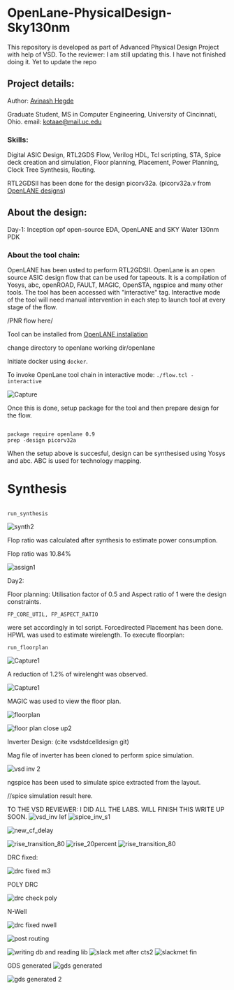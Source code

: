 # OpenLane-PhysicalDesign-Sky130nm
This repository is developed as part of Advanced Physical Design Project with help of VSD.
To the reviewer: I am still updating this. I have not finished doing it. Yet to update the repo

## Project details: 
Author: [Avinash Hegde](https://www.linkedin.com/in/avinashhegdek/)

Graduate Student, MS in Computer Engineering,
University of Cincinnati, Ohio.
email: kotaae@mail.uc.edu 

### Skills:
Digital ASIC Design, RTL2GDS Flow, Verilog HDL, Tcl scripting, STA, Spice deck creation and simulation, Floor planning, Placement, Power Planning, Clock Tree Synthesis, Routing.

RTL2GDSII has been done for the design picorv32a. (picorv32a.v from [OpenLANE designs](https://github.com/The-OpenROAD-Project/OpenLane/tree/master/designs/picorv32a/src))
## About the design:

Day-1: Inception opf open-source EDA, OpenLANE and SKY Water 130nm PDK

### About the tool chain:
OpenLANE has been usted to perform RTL2GDSII. OpenLane is an open source ASIC design flow that can be used for tapeouts. It is a compilation of Yosys, abc, openROAD, FAULT, MAGIC, OpenSTA, ngspice and many other tools.
The tool has been accessed with "interactive" tag. Interactive mode of the tool will need manual intervention in each step to launch tool at every stage of the flow. 

/PNR flow here/

Tool can be installed from [OpenLANE installation](https://github.com/The-OpenROAD-Project/OpenLane)

change directory to openlane working dir/openlane

Initiate docker using `docker`.

To invoke OpenLane tool chain in interactive mode: `./flow.tcl - interactive`

![Capture](https://github.com/avinash1612/OpenLane-PhysicalDesign-Sky130nm/assets/56393465/d385c6f6-24a4-4f1b-b162-4e980671cf39)

Once this is done, setup package for the tool and then prepare design for the flow. 
````

package require openlane 0.9
prep -design picorv32a
````

When the setup above is succesful, design can be synthesised using Yosys and abc. ABC is used for technology mapping.
# Synthesis
````

run_synthesis
````

![synth2](https://github.com/avinash1612/OpenLane-PhysicalDesign-Sky130nm/assets/56393465/14ac00df-eb27-45f3-b4d4-60c18e47fc22)


Flop ratio was calculated after synthesis to estimate power consumption. 

Flop ratio was 10.84%

![assign1](https://github.com/avinash1612/OpenLane-PhysicalDesign-Sky130nm/assets/56393465/afd5387d-4c06-40c5-afb5-807a071cb3bf)

Day2: 

Floor planning:
Utilisation factor of 0.5 and Aspect ratio of 1 were the design constraints.
```
FP_CORE_UTIL, FP_ASPECT_RATIO
```
were set accordingly in tcl script.
Forcedirected Placement has been done. HPWL was used to estimate wirelength.
To execute floorplan:
```
run_floorplan
```
![Capture1](https://github.com/avinash1612/OpenLane-PhysicalDesign-Sky130nm/assets/56393465/8c29b181-3365-4a70-a67a-e4edbade20c4)

A reduction of 1.2% of wirelenght was observed.

![Capture1](https://github.com/avinash1612/OpenLane-PhysicalDesign-Sky130nm/assets/56393465/a16aff16-130d-4641-812b-5cf48a23c2b4)

MAGIC was used to view the floor plan.

![floorplan](https://github.com/avinash1612/OpenLane-PhysicalDesign-Sky130nm/assets/56393465/d527b866-0578-4092-8666-d413f8e76654)

![floor plan close up2](https://github.com/avinash1612/OpenLane-PhysicalDesign-Sky130nm/assets/56393465/a26ef6e4-3fb3-41ce-b110-d46ec840e74b)

Inverter Design: (cite vsdstdcelldesign git)

Mag file of inverter has been cloned to perform spice simulation. 

![vsd inv 2](https://github.com/avinash1612/OpenLane-PhysicalDesign-Sky130nm/assets/56393465/c435c317-9194-40b9-bae5-64e38f901c28)

ngspice has been used to simulate spice extracted from the layout. 

//spice simulation result here.

TO THE VSD REVIEWER: I DID ALL THE LABS. WILL FINISH THIS WRITE UP SOON.
![vsd_inv lef](https://github.com/avinash1612/OpenLane-PhysicalDesign-Sky130nm/assets/56393465/3f882f6f-2f52-438d-92d9-7590df2fa854)
![spice_inv_s1](https://github.com/avinash1612/OpenLane-PhysicalDesign-Sky130nm/assets/56393465/7d6db82c-548b-4db2-9ccb-6b530df5adba)

![new_cf_delay](https://github.com/avinash1612/OpenLane-PhysicalDesign-Sky130nm/assets/56393465/c45ee8f8-62c7-4116-b721-1759cdf94718)

![rise_transition_80](https://github.com/avinash1612/OpenLane-PhysicalDesign-Sky130nm/assets/56393465/90dad95a-afb3-4e6a-8581-7df0b8ec9ba4)
![rise_20percent](https://github.com/avinash1612/OpenLane-PhysicalDesign-Sky130nm/assets/56393465/13919d41-582e-4249-bbf3-4c0376492a27)
![rise_transition_80](https://github.com/avinash1612/OpenLane-PhysicalDesign-Sky130nm/assets/56393465/2b6b7b94-ef62-4436-8d53-f605e0f87ad2)

DRC fixed:

![drc fixed m3](https://github.com/avinash1612/OpenLane-PhysicalDesign-Sky130nm/assets/56393465/37889393-8253-434e-abbb-a0abbab0f032)


POLY DRC


![drc check poly](https://github.com/avinash1612/OpenLane-PhysicalDesign-Sky130nm/assets/56393465/52d66496-302d-43ca-b914-a29a7583ef56)


N-Well


![drc fixed nwell](https://github.com/avinash1612/OpenLane-PhysicalDesign-Sky130nm/assets/56393465/a3e9914d-624f-4c1c-b7ff-5593cf714fe5)


![post routing](https://github.com/avinash1612/OpenLane-PhysicalDesign-Sky130nm/assets/56393465/164b6481-2175-4720-a952-120a710c9c3a)

![writing db and reading lib](https://github.com/avinash1612/OpenLane-PhysicalDesign-Sky130nm/assets/56393465/7804650b-7c09-4861-8f4a-212d34b3397a)
![slack met after cts2](https://github.com/avinash1612/OpenLane-PhysicalDesign-Sky130nm/assets/56393465/8e7b8703-e628-4acb-a657-e0e443cca33a)
![slackmet fin](https://github.com/avinash1612/OpenLane-PhysicalDesign-Sky130nm/assets/56393465/df943936-88e5-4cfe-ad62-d2b316a21858)


GDS generated
![gds generated](https://github.com/avinash1612/OpenLane-PhysicalDesign-Sky130nm/assets/56393465/a9569b6e-daf7-40d8-b006-3c8001934069)


![gds generated 2](https://github.com/avinash1612/OpenLane-PhysicalDesign-Sky130nm/assets/56393465/ea542e65-b9fb-4e12-ab97-1ead85d20ede)





